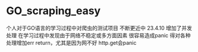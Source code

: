 # GO_scraping_easy
个人对于GO语言的学习过程中对爬虫的测试项目
不断更近中
23.4.10 增加了并发处理 在学习过程中发现由于网络不稳定或多方面因素 很容易造成panic 得对各种处理增加err return，尤其是因为网不好 http.get会panic
